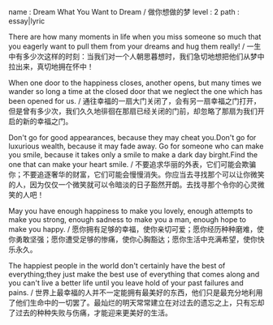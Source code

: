 name : Dream What You Want to Dream / 做你想做的梦
level : 2
path : essay|lyric

There are how many moments in life when you miss someone so much that you eagerly want to pull them from your dreams and hug them really! / 一生中有多少次这样的时刻：当我们对一个人朝思暮想时，我们急切地想把他们从梦中拉出来，真切地拥在怀中！

When one door to the happiness closes, another opens, but many times we wander so long a time at the closed door that we neglect the one which has been opened for us. / 通往幸福的一扇大门关闭了，会有另一扇幸福之门打开，但是曾有多少次，我们久久地徘徊在那扇已经关闭的门前，却忽略了那扇为我们开启的新的幸福之门。

Don't go for good appearances, because they may cheat you.Don't go for luxurious wealth, because it may fade away. Go for someone who can make you smile, because it takes only a smile to make a dark day birght.Find the one that can make your heart smile. / 不要追求华丽的外表，它们可能会欺骗你；不要追逐奢华的财富，它们可能会慢慢消失。你应当去寻找那个可以让你微笑的人，因为仅仅一个微笑就可以令暗淡的日子豁然开朗。去找寻那个令你的心灵微笑的人吧！

May you have enough happiness to make you lovely, enough attempts to make you strong, enough sadness to make you a man, enough hope to make you happy. / 愿你拥有足够的幸福，使你亲切可爱；愿你经历种种磨难，使你勇敢坚强；愿你遭受足够的惨痛，使你心胸豁达；愿你生活中充满希望，使你快乐永久。

The happiest people in the world don't certainly have the best of everything;they just make the best use of everything that comes along and you can't live a better life until you leave hold of your past failures and pains. / 世界上最幸福的人并不一定能拥有最美好的东西，他们只是最充分地利用了他们生命中的一切罢了。最灿烂的明天常常建立在对过去的遗忘之上，只有忘却了过去的种种失败与伤痛，才能迎来更美好的生活。